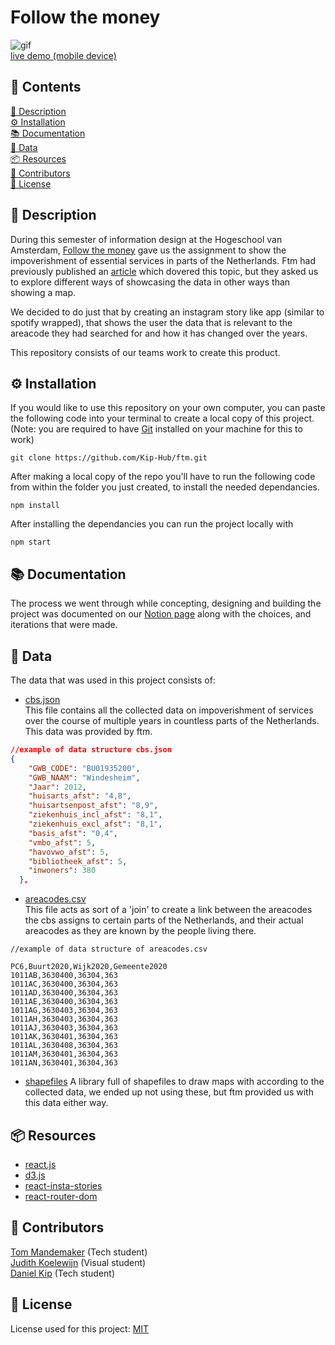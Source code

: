 # Follow the money

![gif](https://im3.ezgif.com/tmp/ezgif-3-01c0530a7e.gif)    
[live demo (mobile device)](https://ftm-zeta.vercel.app)

## 📁 Contents
[🚀 Description](https://github.com/Kip-Hub/ftm#-description)  
[⚙️ Installation](https://github.com/Kip-Hub/ftm#-installation)  
[📚 Documentation](https://www.notion.so/FTM-470915b610ab40c38b645c1915a629ca)  
[🧩 Data](https://github.com/Kip-Hub/ftm#-resources)    
[📦 Resources](https://github.com/Kip-Hub/ftm#-sources)   
[🙋 Contributors](https://github.com/Kip-Hub/ftm#-contributors)   
[📎 License](https://github.com/Kip-Hub/ftm#-license)   

## 🚀 Description

During this semester of information design at the  Hogeschool van Amsterdam, [Follow the money](https://www.ftm.nl/) gave us the assignment to show the impoverishment of essential services in parts of the Netherlands. Ftm had previously published an [article](https://www.ftm.nl/artikelen/verschraling-platteland) which dovered this topic, but they asked us to explore different ways of showcasing the data in other ways than showing a map.

We decided to do just that by creating an instagram story like app (similar to spotify wrapped), that shows the user the data that is relevant to the areacode they had searched for and how it has changed over the years.

This repository consists of our teams work to create this product.

## ⚙️ Installation

If you would like to use this repository on your own computer, you can paste the following code into your terminal to create a local copy of this project.  
(Note: you are required to have [Git](https://git-scm.com/downloads) installed on your machine for this to work)

```
git clone https://github.com/Kip-Hub/ftm.git
```

After making a local copy of the repo you'll have to run the following code from within the folder you just created, to install the needed dependancies.

```
npm install
```

After installing the dependancies you can run the project locally with

```
npm start
```


## 📚 Documentation

The process we went through while concepting, designing and building the project was documented on our [Notion page](https://jewel-wildcat-bc4.notion.site/FTM-470915b610ab40c38b645c1915a629ca) along with the choices, and iterations that were made.


## 🧩 Data

The data that was used in this project consists of:

* [cbs.json](https://github.com/Kip-Hub/ftm/blob/master/public/cbs.json)  
This file contains all the collected data on impoverishment of services over the course of multiple years in countless parts of the Netherlands. This data was provided by ftm.    
```json
//example of data structure cbs.json
{
    "GWB_CODE": "BU01935200",
    "GWB_NAAM": "Windesheim",
    "Jaar": 2012,
    "huisarts_afst": "4,8",
    "huisartsenpost_afst": "8,9",
    "ziekenhuis_incl_afst": "8,1",
    "ziekenhuis_excl_afst": "8,1",
    "basis_afst": "0,4",
    "vmbo_afst": 5,
    "havovwo_afst": 5,
    "bibliotheek_afst": 5,
    "inwoners": 380
  },
```  

* [areacodes.csv](https://github.com/Kip-Hub/ftm/blob/master/public/areacodes.csv)  
This file acts as sort of a 'join' to create a link between the areacodes the cbs assigns to certain parts of the Netherlands, and their actual areacodes as they are known by the people living there.   

```csv
//example of data structure of areacodes.csv

PC6,Buurt2020,Wijk2020,Gemeente2020
1011AB,3630400,36304,363
1011AC,3630400,36304,363
1011AD,3630400,36304,363
1011AE,3630400,36304,363
1011AG,3630403,36304,363
1011AH,3630403,36304,363
1011AJ,3630403,36304,363
1011AK,3630401,36304,363
1011AL,3630408,36304,363
1011AM,3630401,36304,363
1011AN,3630401,36304,363
```

* [shapefiles](https://github.com/ftmnl/verschraling_voorzieningen)
A library full of shapefiles to draw maps with according to the collected data, we ended up not using these, but ftm provided us with this data either way. 



## 📦 Resources  


* [react.js](https://reactjs.org/)  
* [d3.js](https://d3js.org/)  
* [react-insta-stories](https://mohitk05.github.io/react-insta-stories/)  
* [react-router-dom](https://www.npmjs.com/package/react-router-dom)  


## 🙋 Contributors  

[Tom Mandemaker](https://github.com/mandemt) (Tech student)     
[Judith Koelewijn](https://github.com/judithkoelewijn) (Visual student)       
[Daniel Kip](https://github.com/Kip-Hub) (Tech student)   


## 📎 License

License used for this project: [MIT](https://github.com/Kip-Hub/ftm/blob/master/LICENSE)